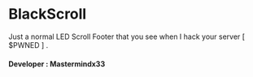 # BlackScroll
Just a normal LED Scroll Footer that you see when I hack your server [ $PWNED ] .
#### Developer : Mastermindx33
